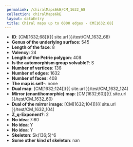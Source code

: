 ```yaml
--- 
 permalink: /chiralMaps6kE/CM_1632_68 
 collection: chiralMaps6kE
 layout: dataEntry
 title: Chiral maps up to 6000 edges - CM[1632;68]
---
```


- **ID**: [CM[1632;68]]({{ site.url }}/test/CM_1632_68)
- **Genus of the underlying surface**: 545
- **Length of the face**: 8
- **Valency**: 24
- **Length of the Petrie polygon**: 408
- **Is the automorphism group solvable?**: S
- **Number of vertices**: 136
- **Number of edges**: 1632
- **Number of faces**: 408
- **The map is self-**: none
- **Dual map**: [CM[1632;124]]({{ site.url }}/test/CM_1632_124)
- **Mirror (enantihomorphic) map**: [CM[1632;60]]({{ site.url }}/test/CM_1632_60)
- **Dual of the mirror image**: [CM[1632;104]]({{ site.url }}/test/CM_1632_104)
- **Z_q-Exponent?**: 2
- **No idea**:  7:60
- **No idea**: Y
- **No idea**: Y
- **Skeleton**: Sk(136;5)^6
- **Some other kind of skeleton**: nan
